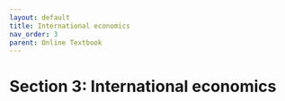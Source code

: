 ```yaml
---
layout: default
title: International economics
nav_order: 3
parent: Online Textbook
---
```


# Section 3: International economics
